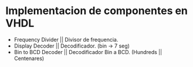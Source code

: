 # Implementacion de componentes en VHDL

* Frequency Divider || Divisor de frequencia.
* Display Decoder || Decodificador. (bin -> 7 seg)
* Bin to BCD Decoder || Decodificador Bin a BCD. (Hundreds || Centenares)